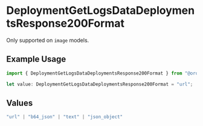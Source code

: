 # DeploymentGetLogsDataDeploymentsResponse200Format

Only supported on `image` models.

## Example Usage

```typescript
import { DeploymentGetLogsDataDeploymentsResponse200Format } from "@orq-ai/node/models/operations";

let value: DeploymentGetLogsDataDeploymentsResponse200Format = "url";
```

## Values

```typescript
"url" | "b64_json" | "text" | "json_object"
```